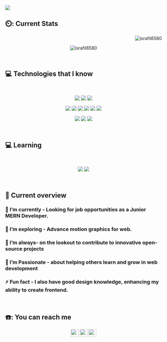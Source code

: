 <a href="https://www.facebook.com/israfil6580/">
<img src="https://github.com/mir-hussain/mir-hussain/assets/114576715/78b0a1a4-c013-4635-a023-9e3c78a52bbc" />
</a>
<br/>

## ⏲️: Current Stats

<div align="center">
<p align="right"> <img src="https://komarev.com/ghpvc/?username=israfil6580&label=Profile%20views&color=0e75b6&style=flat" alt="israfil6580" /> </p>
<p><img align="center" src="https://github-readme-streak-stats.herokuapp.com/?user=israfil6580&theme=react&hide_border=true&background=0D1117&stroke=0D1117&fire=FF1CF7&sideLabels=00F0FF&currStreakNum=FF1CF7&ring=FF1CF7&currStreakLabel=FF1CF7&sideNums=00F0FF" alt="israfil6580" /></p>
</div>
<br/>

## :computer: Technologies that I know

<br>
<p align="center">
<img src="https://github.com/mir-hussain/mir-hussain/blob/main/images/icons/HTML.png"/>
<img src="https://github.com/mir-hussain/mir-hussain/blob/main/images/icons/css.png"/>
<img src="https://github.com/mir-hussain/mir-hussain/blob/main/images/icons/JavaScript.png"/>
</p>
<p align="center">
<img src="https://github.com/mir-hussain/mir-hussain/blob/main/images/icons/react.png"/>
<img src="https://github.com/mir-hussain/mir-hussain/blob/main/images/icons/redux.png"/>
<img src="https://github.com/mir-hussain/mir-hussain/blob/main/images/icons/sass.png"/>
<img src="https://github.com/mir-hussain/mir-hussain/blob/main/images/icons/tailwind.png"/>
<img src="https://github.com/mir-hussain/mir-hussain/blob/main/images/icons/Bootsrap.png"/>
<img src="https://github.com/mir-hussain/mir-hussain/blob/main/images/icons/firebase.png"/>
</p>
<p align="center">
<img src="https://github.com/mir-hussain/mir-hussain/blob/main/images/icons/node.png"/>
<img src="https://github.com/mir-hussain/mir-hussain/blob/main/images/icons/express.png"/>
<img src="https://github.com/mir-hussain/mir-hussain/blob/main/images/icons/mongo.png"/>
</p>
<br/>

## :computer: Learning

<br>
<p align="center">
<img src="https://github.com/mir-hussain/mir-hussain/blob/main/images/icons/redux.png"/>
<img src="https://github.com/mir-hussain/mir-hussain/blob/main/images/icons/sass.png"/>
</p>
<br/>

## :eyes: Current overview

### 🔭 I’m currently - Looking for job opportunities as a Junior MERN Developer.
### 🌱 I’m exploring - Advance motion graphics for web. 
### 👯 I’m  always- on the lookout to contribute to innovative open-source projects 
### 🤔 I’m Passionate - about helping others learn and grow in web development
### ⚡ Fun fact -  I also have good design knowledge, enhancing my ability to create frontend.
<br/>

## ☎️: You can reach me

<p align="center"><a href="https://x.com/Israfil6580"><img src="https://img.shields.io/badge/twitter-%231DA1F2.svg?&style=for-the-badge&logo=twitter&logoColor=white" height=25></a> <a href="https://www.linkedin.com/in/mdisrafilhossain/"><img src="https://img.shields.io/badge/linkedin-%230077B5.svg?&style=for-the-badge&logo=linkedin&logoColor=white" height=25></a> <a href="https://www.instagram.com/mohammadisrafil6580/"><img src="https://img.shields.io/badge/instagram-%23E4405F.svg?&style=for-the-badge&logo=instagram&logoColor=white" height=25></a> 
</p>
